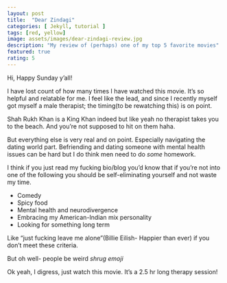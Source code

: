 ```yaml
---
layout: post
title:  "Dear Zindagi"
categories: [ Jekyll, tutorial ]
tags: [red, yellow]
image: assets/images/dear-zindagi-review.jpg
description: "My review of (perhaps) one of my top 5 favorite movies"
featured: true
rating: 5
---
```

Hi, Happy Sunday y’all!

I have lost count of how many times I have watched this movie. It’s so helpful and relatable for me. I feel like the lead, and since I recently myself got myself a male therapist; the timing(to be rewatching this) is on point.

Shah Rukh Khan is a King Khan indeed but like yeah no therapist takes you to the beach. And you’re not supposed to hit on them haha.

But everything else is very real and on point. Especially navigating the dating world part. Befriending and dating someone with mental health issues can be hard but I do think men need to do *some* homework.

I think if you just read my fucking bio/blog you’d know that if you’re not into one of the following you should be self-eliminating yourself and not waste my time.

- Comedy
- Spicy food
- Mental health and neurodivergence
- Embracing my American-Indian mix personality
- Looking for something long term

Like “just fucking leave me alone”(Billie Eilish- Happier than ever) if you don’t meet these criteria.

But oh well- people be weird *shrug emoji*

Ok yeah, I digress, just watch this movie. It’s a 2.5 hr long therapy session!
